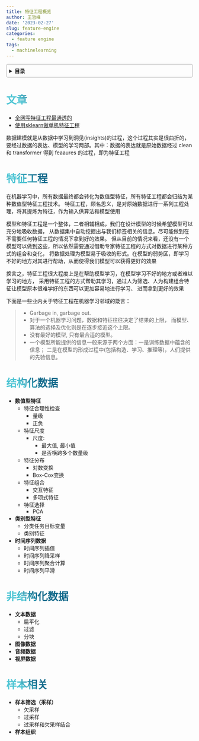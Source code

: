 ```yaml
---
title: 特征工程概览
author: 王哲峰
date: '2023-02-27'
slug: feature-engine
categories:
  - feature engine
tags:
  - machinelearning
---
```


<style>
h1 {
    background-color: #2B90B6;
    background-image: linear-gradient(45deg, #4EC5D4 10%, #146b8c 20%);
    background-size: 100%;
    -webkit-background-clip: text;
    -moz-background-clip: text;
    -webkit-text-fill-color: transparent;
    -moz-text-fill-color: transparent;
}
h2 {
    background-color: #2B90B6;
    background-image: linear-gradient(45deg, #4EC5D4 10%, #146b8c 20%);
    background-size: 100%;
    -webkit-background-clip: text;
    -moz-background-clip: text;
    -webkit-text-fill-color: transparent;
    -moz-text-fill-color: transparent;
}
h3 {
    background-color: #2B90B6;
    background-image: linear-gradient(45deg, #4EC5D4 10%, #146b8c 20%);
    background-size: 100%;
    -webkit-background-clip: text;
    -moz-background-clip: text;
    -webkit-text-fill-color: transparent;
    -moz-text-fill-color: transparent;
}
details {
    border: 1px solid #aaa;
    border-radius: 4px;
    padding: .5em .5em 0;
}
summary {
    font-weight: bold;
    margin: -.5em -.5em 0;
    padding: .5em;
}
details[open] {
    padding: .5em;
}
details[open] summary {
    border-bottom: 1px solid #aaa;
    margin-bottom: .5em;
}
</style>

<details><summary>目录</summary><p>

- [文章](#文章)
- [特征工程](#特征工程)
- [结构化数据](#结构化数据)
- [非结构化数据](#非结构化数据)
- [样本相关](#样本相关)
</p></details><p></p>

# 文章

* [全网写特征工程最通透的](https://mp.weixin.qq.com/s/SVjZvbeJUaBag-NiELGDVw)
* [使用sklearn做单机特征工程](https://www.cnblogs.com/jasonfreak/p/5448385.html)

数据建模就是从数据中学习到洞见(insights)的过程，这个过程其实是很曲折的，要经过数据的表达、模型的学习两部。其中：数据的表达就是原始数据经过 clean 和 transformer 得到 feaaures 的过程，即为特征工程

# 特征工程

在机器学习中，所有数据最终都会转化为数值型特征，所有特征工程都会归结为某种数值型特征工程技术。
特征工程，顾名思义，是对原始数据进行一系列工程处理，将其提炼为特征，作为输入供算法和模型使用

模型和特征工程是一个整体，二者相辅相成，我们在设计模型的时候希望模型可以充分地吸收数据，
从数据集中自动挖掘出与我们标签相关的信息。尽可能做到在不需要任何特征工程的情况下拿到好的效果。
但从目前的情况来看，还没有一个模型可以做到这些，所以依然需要通过借助专家特征工程的方式对数据进行某种方式的组合和变化，
将数据处理为模型易于吸收的形式。在模型的弱势区，即学习不好的地方对其进行帮助，从而使得我们模型可以获得更好的效果

换言之，特征工程很大程度上是在帮助模型学习，在模型学习不好的地方或者难以学习的地方，
采用特征工程的方式帮助其学习，通过人为筛选、人为构建组合特征让模型原本很难学好的东西可以更加容易地进行学习、
进而拿到更好的效果

下面是一些业内关于特征工程在机器学习邻域的箴言：

> * Garbage in, garbage out.
> * 对于一个机器学习问题，数据和特征往往决定了结果的上限，
>   而模型、算法的选择及优化则是在逐步接近这个上限。
> * 没有最好的模型, 只有最合适的模型。
> * 一个模型所能提供的信息一般来源于两个方面：一是训练数据中蕴含的信息；
>   二是在模型的形成过程中(包括构造、学习、推理等)，人们提供的先验信息。

# 结构化数据

* **数值型特征**
    - 特征合理性检查
        - 量级
        - 正负
    - 特征尺度
        - 尺度: 
            - 最大值, 最小值
            - 是否横跨多个数量级
    - 特征分布
        - 对数变换
        - Box-Cox变换
    - 特征组合
        - 交互特征
        - 多项式特征
    - 特征选择
        - PCA
* **类别型特征**
    - 分类任务目标变量
    - 类别特征
* **时间序列数据**
    - 时间序列插值
    - 时间序列降采样
    - 时间序列聚合计算
    - 时间序列平滑

# 非结构化数据

* **文本数据**
    - 扁平化
    - 过滤
    - 分块
* **图像数据**
* **音频数据**
* **视屏数据**

# 样本相关

* **样本筛选（采样）**
    - 欠采样
    - 过采样
    - 过采样和欠采样结合
* **样本组织**

